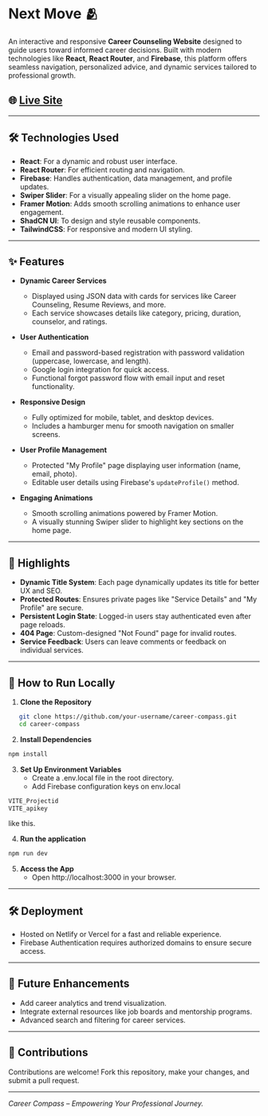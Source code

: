 # Next Move 🫂

An interactive and responsive **Career Counseling Website** designed to guide users toward informed career decisions. Built with modern technologies like **React**, **React Router**, and **Firebase**, this platform offers seamless navigation, personalized advice, and dynamic services tailored to professional growth.

## 🌐 [Live Site](https://nextmoves.vercel.app/)

---

## 🛠️ Technologies Used

- **React**: For a dynamic and robust user interface.
- **React Router**: For efficient routing and navigation.
- **Firebase**: Handles authentication, data management, and profile updates.
- **Swiper Slider**: For a visually appealing slider on the home page.
- **Framer Motion**: Adds smooth scrolling animations to enhance user engagement.
- **ShadCN UI**: To design and style reusable components.
- **TailwindCSS**: For responsive and modern UI styling.

---

## ✨ Features

- **Dynamic Career Services**

  - Displayed using JSON data with cards for services like Career Counseling, Resume Reviews, and more.
  - Each service showcases details like category, pricing, duration, counselor, and ratings.

- **User Authentication**

  - Email and password-based registration with password validation (uppercase, lowercase, and length).
  - Google login integration for quick access.
  - Functional forgot password flow with email input and reset functionality.

- **Responsive Design**

  - Fully optimized for mobile, tablet, and desktop devices.
  - Includes a hamburger menu for smooth navigation on smaller screens.

- **User Profile Management**

  - Protected "My Profile" page displaying user information (name, email, photo).
  - Editable user details using Firebase's `updateProfile()` method.

- **Engaging Animations**
  - Smooth scrolling animations powered by Framer Motion.
  - A visually stunning Swiper slider to highlight key sections on the home page.

---

## 🌟 Highlights

- **Dynamic Title System**: Each page dynamically updates its title for better UX and SEO.
- **Protected Routes**: Ensures private pages like "Service Details" and "My Profile" are secure.
- **Persistent Login State**: Logged-in users stay authenticated even after page reloads.
- **404 Page**: Custom-designed "Not Found" page for invalid routes.
- **Service Feedback**: Users can leave comments or feedback on individual services.

---

## 🔧 How to Run Locally

1. **Clone the Repository**

```bash
   git clone https://github.com/your-username/career-compass.git
   cd career-compass
```

2. **Install Dependencies**

```bash
npm install
```

3. **Set Up Environment Variables**
   - Create a .env.local file in the root directory.
   - Add Firebase configuration keys on env.local

```bash
VITE_Projectid
VITE_apikey
```

like this.

4. **Run the application**

```bash
npm run dev
```

5. **Access the App**
   - Open http://localhost:3000 in your browser.

---

## 🛠️ Deployment

- Hosted on Netlify or Vercel for a fast and reliable experience.
- Firebase Authentication requires authorized domains to ensure secure access.

---

## 📝 Future Enhancements

- Add career analytics and trend visualization.
- Integrate external resources like job boards and mentorship programs.
- Advanced search and filtering for career services.

---

## 🤝 Contributions

Contributions are welcome! Fork this repository, make your changes, and submit a pull request.

---

_Career Compass – Empowering Your Professional Journey._
